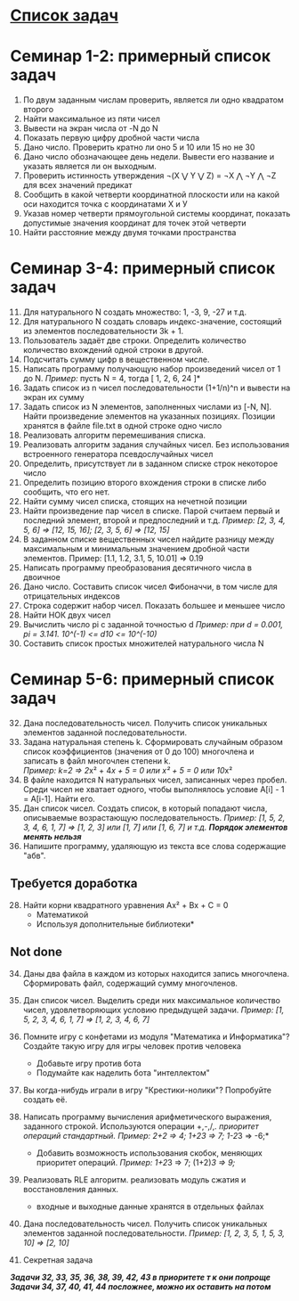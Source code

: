 # [Список задач](https://docs.google.com/document/d/1lfqWiTWN7bUUdZzrholy7Q9sDeInTR_R2g5tddI0aWs/edit#)

# Семинар 1-2: примерный список задач

1. По двум заданным числам проверить, является ли одно квадратом второго 
2. Найти максимальное из пяти чисел
3. Вывести на экран числа от -N до N
4. Показать первую цифру дробной части числа
5. Дано число. Проверить кратно ли оно 5 и 10 или 15 но не 30
6. Дано число обозначающее день недели. Вывести его название и указать является ли он выходным.
7. Проверить истинность утверждения ¬(X ⋁ Y ⋁ Z) = ¬X ⋀ ¬Y ⋀ ¬Z для всех значений предикат
8. Сообщить в какой четверти координатной плоскости или на какой оси находится точка с координатами Х и У 
9. Указав номер четверти прямоугольной системы координат, показать допустимые значения координат для точек этой четверти
10. Найти расстояние между двумя точками пространства

# Семинар 3-4: примерный список задач

11. Для натурального N создать множество: 1, -3, 9, -27 и т.д.
12. Для натурального N создать словарь индекс-значение, состоящий из элементов последовательности 3k + 1.
13. Пользователь задаёт две строки. Определить количество количество вхождений одной строки в другой.
14. Подсчитать сумму цифр в вещественном числе.
15. Написать программу получающую набор произведений чисел от 1 до N.
    *Пример:* пусть N = 4, тогда [ 1, 2, 6, 24 ]*
16. Задать список из n чисел последовательности (1+1/n)^n и вывести на экран их сумму 
17. Задать список из N элементов, заполненных числами из [-N, N]. Найти произведение элементов на указанных позициях. Позиции хранятся в файле file.txt в одной строке одно число
18. Реализовать алгоритм перемешивания списка. 
19. Реализовать алгоритм задания случайных чисел. Без использования встроенного генератора псевдослучайных чисел
20. Определить, присутствует ли в заданном списке строк некоторое число 
21. Определить позицию второго вхождения строки в списке либо сообщить, что его нет.
22. Найти сумму чисел списка, стоящих на нечетной позиции
23. Найти произведение пар чисел в списке. Парой считаем первый и последний элемент, второй и предпоследний и т.д. 
    *Пример: [2, 3, 4, 5, 6] => [12, 15, 16]; [2, 3, 5, 6] => [12, 15]*
24. В заданном списке вещественных чисел найдите разницу между максимальным и минимальным значением дробной части элементов. Пример: [1.1, 1.2, 3.1, 5, 10.01] => 0.19
25. Написать программу преобразования десятичного числа в двоичное
26. Дано число. Составить список чисел Фибоначчи, в том числе для отрицательных индексов
27. Строка содержит набор чисел. Показать большее и меньшее число
29. Найти НОК двух чисел
30. Вычислить число pi c заданной точностью d
	*Пример: при d = 0.001,  pi = 3.141. 10^(-1) <= d10 <= 10^(-10)*
31. Составить список простых множителей натурального числа N

# Семинар 5-6: примерный список задач

32. Дана последовательность чисел. Получить список уникальных элементов заданной последовательности.
33. Задана натуральная степень k. Сформировать случайным образом список коэффициентов (значения от 0 до 100) многочлена и записать в файл многочлен степени k.    
    *Пример: k=2 => 2*x² + 4*x + 5 = 0 или x² + 5 = 0 или 10*x²
35. В файле находится N натуральных чисел, записанных через пробел. Среди чисел не хватает одного, чтобы выполнялось условие A[i] - 1 = A[i-1]. Найти его.
36. Дан список чисел. Создать список, в который попадают числа, описываемые возрастающую последовательность. 
*Пример: [1, 5, 2, 3, 4, 6, 1, 7] => [1, 2, 3] или [1, 7] или [1, 6, 7] и т.д.*  ***Порядок элементов менять нельзя***
38. Напишите программу, удаляющую из текста все слова содержащие "абв".


## Требуется доработка

28. Найти корни квадратного уравнения Ax² + Bx + C = 0 
    - Математикой
    - Используя дополнительные библиотеки*

## Not done

34. Даны два файла в каждом из которых находится запись многочлена. Сформировать файл, содержащий сумму многочленов.
37. Дан список чисел. Выделить среди них максимальное количество чисел, удовлетворяющих условию предыдущей задачи. 
    *Пример: [1, 5, 2, 3, 4, 6, 1, 7] => [1, 2, 3, 4, 6, 7]*
39. Помните игру с конфетами из модуля "Математика и Информатика"? Создайте такую игру для игры человек против человека
    - Добавьте игру против бота
    - Подумайте как наделить бота "интеллектом" 
40. Вы когда-нибудь играли в игру "Крестики-нолики"? Попробуйте создать её.
41. Написать программу вычисления арифметического выражения, заданного строкой. Используются операции +,-,/,*. приоритет операций стандартный. 
    *Пример: 2+2 => 4; 1+2*3 => 7; 1-2*3 => -6;*
    - Добавить возможность использования скобок, меняющих приоритет операций. 
    *Пример: 1+2*3 => 7; (1+2)*3 => 9;*
42. Реализовать RLE алгоритм. реализовать модуль сжатия и восстановления данных.
    - входные и выходные данные хранятся в отдельных файлах
43. Дана последовательность чисел. Получить список уникальных элементов заданной последовательности.
    *Пример: [1, 2, 3, 5, 1, 5, 3, 10] => [2, 10]*

44. Секретная задача

***Задачи 32, 33, 35, 36, 38, 39, 42, 43 в приоритете т к они попроще***
***Задачи 34, 37, 40,  41, 44  посложнее, можно их оставить на потом***
